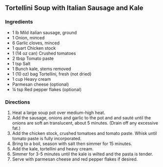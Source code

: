 ## Tortellini Soup with Italian Sausage and Kale

### Ingredients

- 1 lb Mild italian sausage, ground
- 1 Onion, minced
- 6 Garlic cloves, minced
- 1 quart Chicken stock
- 1 (14 oz can) Crushed tomatoes
- 2 tbsp Tomato paste
- 1 tsp Salt
- 1 Bunch kale, stems removed
- 1 (10 oz) bag Tortellini, fresh (not dried)
- 1 cup Heavy cream
- Parmesan cheese (optional)
- ¼ tsp Red pepper flakes (optional)

### Directions

1. Heat a large soup pot over medium-high heat.
2. Add the sausage, onions and garlic to the pot and and sauté until the onions are soft an translucent, about 5 minutes. (Drain off any excessive fat.)
3. Add the chicken stock, crushed tomatoes and tomato paste. Whisk until tomato paste is fully incorporated.
4. Bring to a boil, season with salt then simmer for 15 minutes.
5. Add the kale, tortellini and heavy cream.
6. Simmer for 3-5 minutes until the kale is wilted and the pasta is tender.
7. Serve with parmesan cheese and red pepper flakes if desired. 
